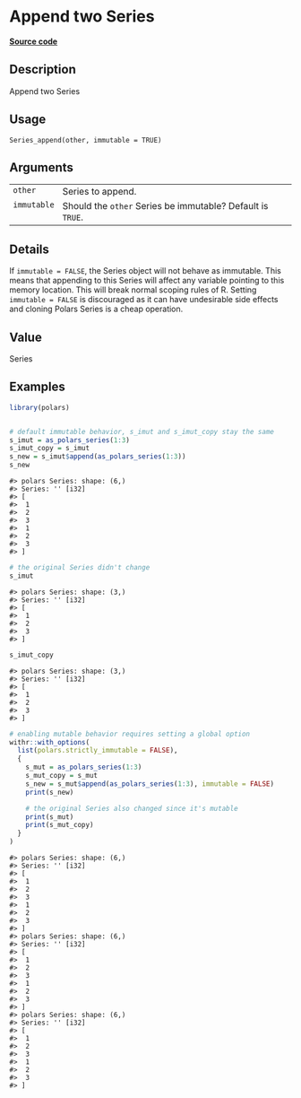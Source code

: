 

# Append two Series

[**Source code**](https://github.com/pola-rs/r-polars/tree/main/R/series__series.R#L627)

## Description

Append two Series

## Usage

<pre><code class='language-R'>Series_append(other, immutable = TRUE)
</code></pre>

## Arguments

<table>
<tr>
<td style="white-space: nowrap; font-family: monospace; vertical-align: top">
<code id="Series_append_:_other">other</code>
</td>
<td>
Series to append.
</td>
</tr>
<tr>
<td style="white-space: nowrap; font-family: monospace; vertical-align: top">
<code id="Series_append_:_immutable">immutable</code>
</td>
<td>
Should the <code>other</code> Series be immutable? Default is
<code>TRUE</code>.
</td>
</tr>
</table>

## Details

If <code>immutable = FALSE</code>, the Series object will not behave as
immutable. This means that appending to this Series will affect any
variable pointing to this memory location. This will break normal
scoping rules of R. Setting <code>immutable = FALSE</code> is
discouraged as it can have undesirable side effects and cloning Polars
Series is a cheap operation.

## Value

Series

## Examples

``` r
library(polars)


# default immutable behavior, s_imut and s_imut_copy stay the same
s_imut = as_polars_series(1:3)
s_imut_copy = s_imut
s_new = s_imut$append(as_polars_series(1:3))
s_new
```

    #> polars Series: shape: (6,)
    #> Series: '' [i32]
    #> [
    #>  1
    #>  2
    #>  3
    #>  1
    #>  2
    #>  3
    #> ]

``` r
# the original Series didn't change
s_imut
```

    #> polars Series: shape: (3,)
    #> Series: '' [i32]
    #> [
    #>  1
    #>  2
    #>  3
    #> ]

``` r
s_imut_copy
```

    #> polars Series: shape: (3,)
    #> Series: '' [i32]
    #> [
    #>  1
    #>  2
    #>  3
    #> ]

``` r
# enabling mutable behavior requires setting a global option
withr::with_options(
  list(polars.strictly_immutable = FALSE),
  {
    s_mut = as_polars_series(1:3)
    s_mut_copy = s_mut
    s_new = s_mut$append(as_polars_series(1:3), immutable = FALSE)
    print(s_new)

    # the original Series also changed since it's mutable
    print(s_mut)
    print(s_mut_copy)
  }
)
```

    #> polars Series: shape: (6,)
    #> Series: '' [i32]
    #> [
    #>  1
    #>  2
    #>  3
    #>  1
    #>  2
    #>  3
    #> ]
    #> polars Series: shape: (6,)
    #> Series: '' [i32]
    #> [
    #>  1
    #>  2
    #>  3
    #>  1
    #>  2
    #>  3
    #> ]
    #> polars Series: shape: (6,)
    #> Series: '' [i32]
    #> [
    #>  1
    #>  2
    #>  3
    #>  1
    #>  2
    #>  3
    #> ]

